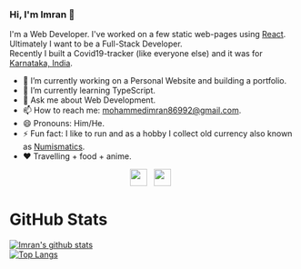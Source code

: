 ### Hi, I'm Imran 👋

<!--
**M0hammedImran/m0hammedimran** is a ✨ _special_ ✨ repository because its `README.md` (this file) appears on your GitHub profile.
Here are some ideas to get you started:
-->
I'm a Web Developer. I've worked on a few static web-pages using [React](https://reactjs.org/). Ultimately I want to be a Full-Stack Developer.   
Recently I built a Covid19-tracker (like everyone else) and it was for [Karnataka, India](https://www.google.com/search?hl=en&q=karnataka%20india).

- 🔭 I’m currently working on a Personal Website and building a portfolio.
- 🌱 I’m currently learning TypeScript.
- 💬 Ask me about Web Development.
- 📫 How to reach me: mohammedimran86992@gmail.com.
- 😄 Pronouns: Him/He.
- ⚡ Fun fact: I like to run and as a hobby I collect old currency also known as [Numismatics](https://www.google.com/search?q=numismatics). 
- :heart: Travelling + food + anime.

<p align='center'>
<a href="https://twitter.com/md_imran_1999"><img height="30" src="https://github.com/stephenajulu/WaylonWalker/blob/main/icon/twitter.png?raw=true"></a>&nbsp;&nbsp;
<a href="https://instagram.com/m0hammedimran"><img height="30" src="https://github.com/stephenajulu/WaylonWalker/blob/main/icon/instagram.jpg?raw=true"></a>&nbsp;&nbsp;
</p>




# GitHub Stats

[![Imran's github stats](https://github-readme-stats.vercel.app/api?username=m0hammedimran&theme=chartreuse-dark&show_icons=true&hide=stars)](https://github.com/anuraghazra/github-readme-stats)  
[![Top Langs](https://github-readme-stats.vercel.app/api/top-langs/?username=m0hammedimran&layout=compact&theme=chartreuse-dark)](https://github.com/anuraghazra/github-readme-stats)
